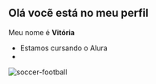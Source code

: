 ## Olá vocẽ está no meu perfil

Meu nome é **Vitória**

- Estamos cursando o Alura
- 
![soccer-football](https://github.com/TecLDB25/TecLDB25/assets/172288460/f601388d-d9bc-43bd-910b-c7ef7f1ccfe3)
